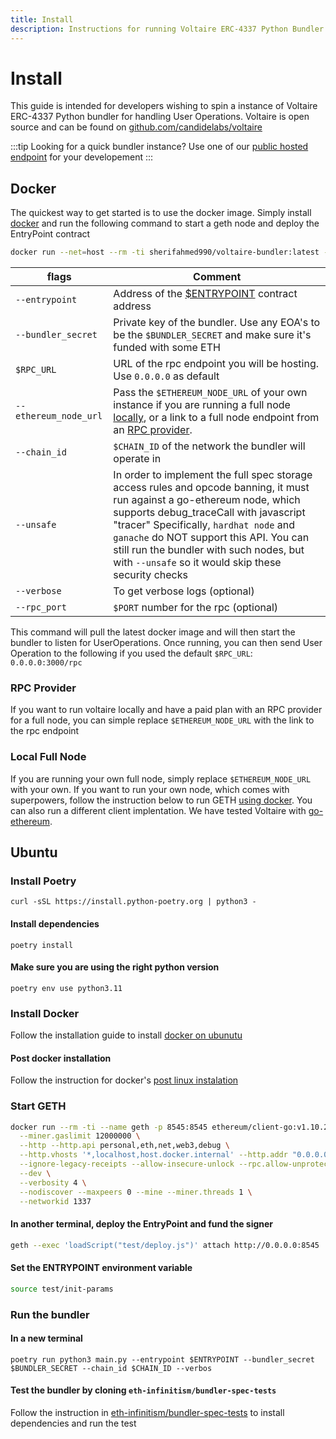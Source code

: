```yaml
---
title: Install
description: Instructions for running Voltaire ERC-4337 Python Bundler
---
```


# Install

This guide is intended for developers wishing to spin a instance of Voltaire ERC-4337 Python bundler for handling User Operations. Voltaire is open source and can be found on [github.com/candidelabs/voltaire](https://github.com/candidelabs/voltaire)

:::tip
Looking for a quick bundler instance? Use one of our [public hosted endpoint](./3-rpc-endpoints.mdx) for your developement
:::

## Docker

The quickest way to get started is to use the docker image. Simply install [docker](https://docs.docker.com/engine/install) and run the following command to start a geth node and deploy the EntryPoint contract

```bash
docker run --net=host --rm -ti sherifahmed990/voltaire-bundler:latest --entrypoint $ENTRYPOINT --bundler_secret $BUNDLER_SECRET --rpc_url $RPC_URL --rpc_port $PORT --ethereum_node_url $ETHEREUM_NODE_URL --chain_id $CHAIN_ID --verbose
```

| flags            |Comment                                     |
| -----------------| -------------------------------------------|
| `--entrypoint`   | Address of the [$ENTRYPOINT](../security/deployment/0-testnet.md) contract address 
|`--bundler_secret`| Private key of the bundler. Use any EOA's to be the `$BUNDLER_SECRET`   and make sure it's funded with some ETH                  
| `$RPC_URL`       | URL of the rpc endpoint you will be hosting. Use `0.0.0.0` as default
| `--ethereum_node_url`| Pass the `$ETHEREUM_NODE_URL` of your own instance if you are running a full node [locally](#local-full-node), or a link to a full node endpoint from an [RPC provider](#rpc-provider).
| `--chain_id`     | `$CHAIN_ID` of the network the bundler will operate in
| `--unsafe`       | In order to implement the full spec storage access rules and opcode banning, it must run against a go-ethereum node, which supports debug_traceCall with javascript "tracer" Specifically, `hardhat node` and `ganache` do NOT support this API. You can still run the bundler with such nodes, but with `--unsafe` so it would skip these security checks
| `--verbose`      | To get verbose logs (optional)
| `--rpc_port`     | `$PORT` number for the rpc (optional)

This command will pull the latest docker image and will then start the bundler to listen for UserOperations. Once running, you can then send User Operation to the following if you used the default `$RPC_URL`: `0.0.0.0:3000/rpc`

### RPC Provider
If you want to run voltaire locally and have a paid plan with an RPC provider for a full node, you can simple replace `$ETHEREUM_NODE_URL` with the link to the rpc endpoint

### Local Full Node
If you are running your own full node, simply replace `$ETHEREUM_NODE_URL` with your own. If you want to run your own node, which comes with superpowers, follow the instruction below to run GETH [using docker](#start-geth). You can also run a different client implentation. We have tested Voltaire with [go-ethereum](https://geth.ethereum.org/).

## Ubuntu
### Install Poetry
```
curl -sSL https://install.python-poetry.org | python3 -
```
#### Install dependencies
```
poetry install
```

#### Make sure you are using the right python version

```
poetry env use python3.11
```

### Install Docker

Follow the installation guide to install [docker on ubunutu](https://docs.docker.com/engine/install/ubuntu/)

#### Post docker installation

Follow the instruction for docker's [post linux instalation](https://docs.docker.com/engine/install/linux-postinstall/)  

### Start GETH
```bash
docker run --rm -ti --name geth -p 8545:8545 ethereum/client-go:v1.10.26 \
  --miner.gaslimit 12000000 \
  --http --http.api personal,eth,net,web3,debug \
  --http.vhosts '*,localhost,host.docker.internal' --http.addr "0.0.0.0" \
  --ignore-legacy-receipts --allow-insecure-unlock --rpc.allow-unprotected-txs \
  --dev \
  --verbosity 4 \
  --nodiscover --maxpeers 0 --mine --miner.threads 1 \
  --networkid 1337
```

#### In another terminal, deploy the EntryPoint and fund the signer

```bash
geth --exec 'loadScript("test/deploy.js")' attach http://0.0.0.0:8545
```

#### Set the ENTRYPOINT environment variable

```bash
source test/init-params 
```

### Run the bundler
#### In a new terminal
```
poetry run python3 main.py --entrypoint $ENTRYPOINT --bundler_secret $BUNDLER_SECRET --chain_id $CHAIN_ID --verbos
```

#### Test the bundler by cloning `eth-infinitism/bundler-spec-tests`

Follow the instruction in <a href='https://github.com/eth-infinitism/bundler-spec-tests'>eth-infinitism/bundler-spec-tests</a> to install dependencies and run the test
